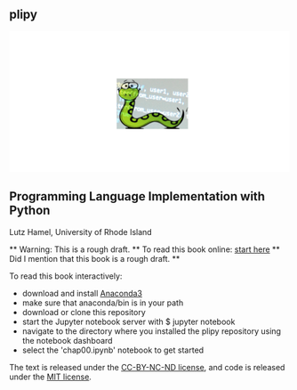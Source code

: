 
## plipy

![cover image](Notebooks/cover-image.gif)

## Programming Language Implementation with Python
Lutz Hamel, University of Rhode Island

** Warning: This is a rough draft. **
To read this book online: [start here](Notebooks/chap00.ipynb)
** Did I mention that this book is a rough draft. **

To read this book interactively:
- download and install [Anaconda3](https://www.continuum.io/downloads)
- make sure that anaconda/bin is in your path
- download or clone this repository
- start the Jupyter notebook server with
  $ jupyter notebook
- navigate to the directory where you installed the plipy repository using the notebook dashboard
- select the 'chap00.ipynb' notebook to get started

The text is released under the [CC-BY-NC-ND license](https://creativecommons.org/licenses/by-nc-nd/3.0/us/legalcode), and code is released under the [MIT license](https://opensource.org/licenses/MIT).


